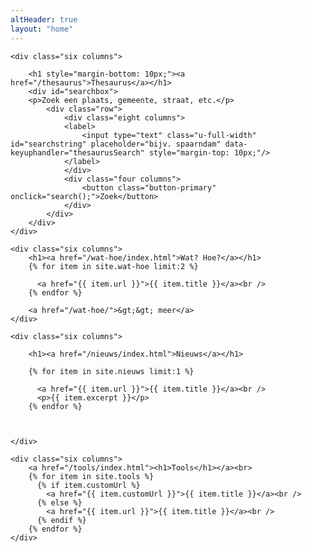 ```yaml
---
altHeader: true
layout: "home"
---
```


<div class="row" class="home-blocks">
        
	<div class="six columns">

		<h1 style="margin-bottom: 10px;"><a href="/thesaurus">Thesaurus</a></h1>
		<div id="searchbox">
		<p>Zoek een plaats, gemeente, straat, etc.</p>
			<div class="row">
				<div class="eight columns">
				<label>
					<input type="text" class="u-full-width" id="searchstring" placeholder="bijv. spaarndam" data-keyuphandler="thesaurusSearch" style="margin-top: 10px;"/>
				</label>
				</div>
				<div class="four columns">
					<button class="button-primary" onclick="search();">Zoek</button>
				</div>
			</div>
		</div>
	</div>

	<div class="six columns">
		<h1><a href="/wat-hoe/index.html">Wat? Hoe?</a></h1>
		{% for item in site.wat-hoe limit:2 %}

		  <a href="{{ item.url }}">{{ item.title }}</a><br />
		{% endfor %}

		<a href="/wat-hoe/">&gt;&gt; meer</a>
	</div>

</div>

<div class="row" class="home-blocks">
        
	<div class="six columns">

		<h1><a href="/nieuws/index.html">Nieuws</a></h1>

		{% for item in site.nieuws limit:1 %}

		  <a href="{{ item.url }}">{{ item.title }}</a><br />
		  <p>{{ item.excerpt }}</p>
		{% endfor %}

		

	</div>

	<div class="six columns">
		<a href="/tools/index.html"><h1>Tools</h1></a><br>
		{% for item in site.tools %}
		  {% if item.customUrl %}
		  	<a href="{{ item.customUrl }}">{{ item.title }}</a><br />
		  {% else %}
		  	<a href="{{ item.url }}">{{ item.title }}</a><br />
		  {% endif %}
		{% endfor %}
	</div>

</div>

<script type="text/javascript">
	var keyHandlerMap = {
			thesaurusSearch: thesaurusSearchKeyUp
		};

	function genericKeyHandler(e){
		var target = e.target || e.srcElement,
			handlerName = target.dataset.keyuphandler,
			handler = keyHandlerMap[handlerName];

		if(handler){
			handler.call(target, e);
		}
	}

	function thesaurusSearchKeyUp(e){
		var enterCode = 13;

		if(e.keyCode === enterCode){
			search();
			//location.href = '/thesaurus/#search=' + this.value
		}
	}

	document.addEventListener('keyup', genericKeyHandler);

	function search(){
		var searchstring = document.getElementById('searchstring').value;
		location.href = '/thesaurus/#search=' + searchstring;
	}
</script>